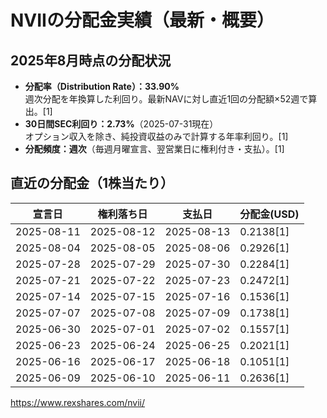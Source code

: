# NVIIの分配金実績（最新・概要）

## 2025年8月時点の分配状況
- **分配率（Distribution Rate）：33.90%**  
  週次分配を年換算した利回り。最新NAVに対し直近1回の分配額×52週で算出。[1]
- **30日間SEC利回り：2.73%**（2025-07-31現在）  
  オプション収入を除き、純投資収益のみで計算する年率利回り。[1]
- **分配頻度：週次**（毎週月曜宣言、翌営業日に権利付き・支払）。[1]

## 直近の分配金（1株当たり）

| 宣言日 | 権利落ち日 | 支払日 | 分配金(USD) |
| --- | --- | --- | --- |
| 2025-08-11 | 2025-08-12 | 2025-08-13 | 0.2138[1] |
| 2025-08-04 | 2025-08-05 | 2025-08-06 | 0.2926[1] |
| 2025-07-28 | 2025-07-29 | 2025-07-30 | 0.2284[1] |
| 2025-07-21 | 2025-07-22 | 2025-07-23 | 0.2472[1] |
| 2025-07-14 | 2025-07-15 | 2025-07-16 | 0.1536[1] |
| 2025-07-07 | 2025-07-08 | 2025-07-09 | 0.1738[1] |
| 2025-06-30 | 2025-07-01 | 2025-07-02 | 0.1557[1] |
| 2025-06-23 | 2025-06-24 | 2025-06-25 | 0.2021[1] |
| 2025-06-16 | 2025-06-17 | 2025-06-18 | 0.1051[1] |
| 2025-06-09 | 2025-06-10 | 2025-06-11 | 0.2636[1] |

https://www.rexshares.com/nvii/